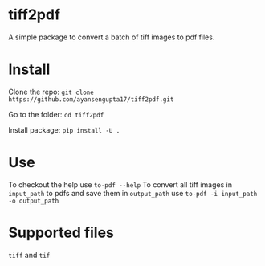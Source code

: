 # tiff2pdf
A simple package to convert a batch of tiff images to pdf files.

# Install
Clone the repo:
`git clone https://github.com/ayansengupta17/tiff2pdf.git`

Go to the folder:
`cd tiff2pdf`

Install package:
`pip install -U .`

# Use
To checkout the help use
`to-pdf --help`
To convert all tiff images in  `input_path` to pdfs and save them in `output_path` use
`to-pdf -i input_path -o output_path`

# Supported files
`tiff` and `tif`


